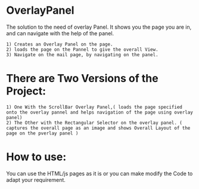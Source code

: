 OverlayPanel
============
The solution to the need of overlay Panel. It shows you the page you are in, and can navigate with the help of the panel.

	1) Creates an Overlay Panel on the page.
	2) loads the page on the Pannel to give the overall View.
	3) Navigate on the mail page, by navigating on the panel.

There are Two Versions of the Project:
======================================
	1) One With the ScrollBar Overlay Panel,( loads the page specified onto the overlay pannel and helps navigation of the page using overlay panel)
	2) The Other with the Rectangular Selector on the overlay panel. ( captures the overall page as an image and shows Overall Layout of the page on the pverlay panel )
	
How to use:
===========
You can use the HTML/js pages as it is or you can make modify the Code to adapt your requirement.



